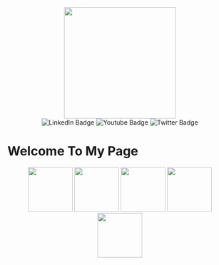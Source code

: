 <div id="header" align="center">
  <img src="https://media.giphy.com/media/lP8xu5t2DLGG045H8F/giphy.gif" width="250"/>
</div>
<div id="badges" align="center">
  <img src="https://img.shields.io/badge/LinkedIn-blue?style=for-the-badge&logo=linkedin&logoColor=white" alt="LinkedIn Badge"/>
  <img src="https://img.shields.io/badge/YouTube-red?style=for-the-badge&logo=youtube&logoColor=white" alt="Youtube Badge"/>
  <img src="https://img.shields.io/badge/Twitter-blue?style=for-the-badge&logo=twitter&logoColor=white" alt="Twitter Badge"/>
</div>

# Welcome To My Page

<div id="header" align="center">
  <img src="https://media.giphy.com/media/2i7jspnRBYgg6v4Oki/giphy.gif" width="100"/>
  <img src="https://media.giphy.com/media/UK5wOtrmXzFHYJjE9A/giphy.gif" width="100"/>
  <img src="https://media.giphy.com/media/2Wz430ih2mZjpYAApu/giphy.gif" width="100"/>
  <img src="https://media.giphy.com/media/teI6UZ7V8vHeW9tco6/giphy.gif" width="100"/>
  <img src="https://media.giphy.com/media/mpWFQhaf8m0keXejqB/giphy.gif" width="100"/>
</div>  

